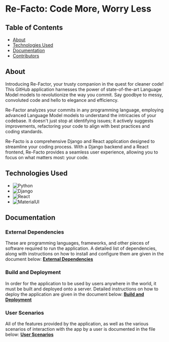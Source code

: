 # Re-Facto: Code More, Worry Less

## Table of Contents

- [About](#about)
- [Technologies Used](#technologies-used)
- [Documentation](#documentation)
- [Contributors](#contributors)

## About

Introducing Re-Factor, your trusty companion in the quest for cleaner code! This GitHub application harnesses the power of state-of-the-art Language Model models to revolutionize the way you commit. Say goodbye to messy, convoluted code and hello to elegance and efficiency.

Re-Factor analyzes your commits in any programming language, employing advanced Language Model models to understand the intricacies of your codebase. It doesn't just stop at identifying issues; it actively suggests improvements, refactoring your code to align with best practices and coding standards.

Re-Facto is a comprehensive Django and React application designed to streamline your coding process. With a Django backend and a React frontend, Re-Facto provides a seamless user experience, allowing you to focus on what matters most: your code.

## Technologies Used

- ![Python](https://img.shields.io/badge/python-3.11.4-yellow)
- ![Django](https://img.shields.io/badge/Django-4.1.0-blue)
- ![React](https://img.shields.io/badge/React-16.13.1-orange)
- ![MaterialUI](https://img.shields.io/badge/MaterialUI-5.14.10-green)

## Documentation

### External Dependencies

These are programming languages, frameworks, and other pieces of software required to run the application. A detailed list of dependencies, along with instructions on how to install and configure them are given in the document below:
[**External Dependencies**](docs/dependencies.md)

### Build and Deployment

In order for the application to be used by users anywhere in the world, it must be built and deployed onto a server. Detailed instructions on how to deploy the application are given in the document below:
[**Build and Deployment**](docs/deployment.md)

### User Scenarios

All of the features provided by the application, as well as the various scenarios of interaction with the app by a user is documented in the file below:
[**User Scenarios**](docs/scenarios.md)
